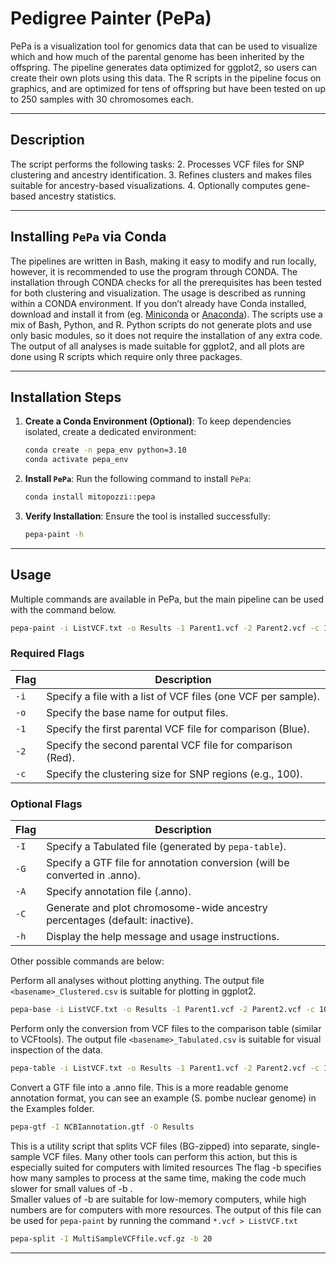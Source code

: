 # **Pedigree Painter (PePa)**

PePa is a visualization tool for genomics data that can be used to visualize which and how much of the parental genome has been inherited by the offspring. 
The pipeline generates data optimized for ggplot2, so users can create their own plots using this data. 
The R scripts in the pipeline focus on graphics, and are optimized for tens of offspring but have been tested on up to 250 samples with 30 chromosomes each. 

---

## **Description**
The script performs the following tasks:
2. Processes VCF files for SNP clustering and ancestry identification.
3. Refines clusters and makes files suitable for ancestry-based visualizations.
4. Optionally computes gene-based ancestry statistics.

---

## **Installing `PePa` via Conda**

The pipelines are written in Bash, making it easy to modify and run locally, however, it is recommended to use the program through CONDA.
The installation through CONDA checks for all the prerequisites has been tested for both clustering and visualization. The usage is described as running within a CONDA environment.
If you don’t already have Conda installed, download and install it from (eg. [Miniconda](https://docs.conda.io/en/latest/miniconda.html) or [Anaconda](https://www.anaconda.com/)).
The scripts use a mix of Bash, Python, and R. Python scripts do not generate plots and use only basic modules, so it does not require the installation of any extra code. 
The output of all analyses is made suitable for ggplot2, and all plots are done using R scripts which require only three packages.  

---

## **Installation Steps**
1. **Create a Conda Environment (Optional)**:
   To keep dependencies isolated, create a dedicated environment:
   ```bash
   conda create -n pepa_env python=3.10
   conda activate pepa_env
   ```

2. **Install `PePa`**:
   Run the following command to install `PePa`:
   ```bash
   conda install mitopozzi::pepa
   ```

3. **Verify Installation**:
   Ensure the tool is installed successfully:
   ```bash
   pepa-paint -h
   ```
---

## **Usage**

Multiple commands are available in PePa, but the main pipeline can be used with the command below.

```bash
pepa-paint -i ListVCF.txt -o Results -1 Parent1.vcf -2 Parent2.vcf -c 1000 -G NCBIannotation.gtf -C 1
```

### **Required Flags**
| Flag | Description |
|------|-------------|
| `-i` | Specify a file with a list of VCF files (one VCF per sample). |
| `-o` | Specify the base name for output files. |
| `-1` | Specify the first parental VCF file for comparison (Blue). |
| `-2` | Specify the second parental VCF file for comparison (Red). |
| `-c` | Specify the clustering size for SNP regions (e.g., 100). |

### **Optional Flags**
| Flag | Description |
|------|-------------|
| `-I` | Specify a Tabulated file (generated by `pepa-table`). |
| `-G` | Specify a GTF file for annotation conversion (will be converted in .anno). |
| `-A` | Specify annotation file (.anno). |
| `-C` | Generate and plot chromosome-wide ancestry percentages (default: inactive). |
| `-h` | Display the help message and usage instructions. |

Other possible commands are below:

Perform all analyses without plotting anything. The output file `<basename>_Clustered.csv` is suitable for plotting in ggplot2.
```bash
pepa-base -i ListVCF.txt -o Results -1 Parent1.vcf -2 Parent2.vcf -c 1000
```

Perform only the conversion from VCF files to the comparison table (similar to VCFtools). The output file `<basename>_Tabulated.csv` is suitable for visual inspection of the data.
```bash
pepa-table -i ListVCF.txt -o Results -1 Parent1.vcf -2 Parent2.vcf -c 1000
```

Convert a GTF file into a .anno file. This is a more readable genome annotation format, you can see an example (S. pombe nuclear genome) in the Examples folder.
```bash
pepa-gtf -I NCBIannotation.gtf -O Results
```

This is a utility script that splits VCF files (BG-zipped) into separate, single-sample VCF files. Many other tools can perform this action, but this is especially suited for computers with limited resources
The flag -b specifies how many samples to process at the same time, making the code much slower for small values of -b .  
Smaller values of -b are suitable for low-memory computers, while high numbers are for computers with more resources. 
The output of this file can be used for  `pepa-paint` by running the command  `*.vcf > ListVCF.txt`
```bash
pepa-split -I MultiSampleVCFfile.vcf.gz -b 20
```

---
